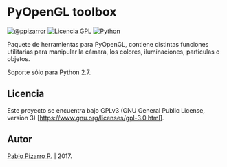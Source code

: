 # PyOpenGL toolbox
[![@ppizarror](http://ppizarror.com/resources/images/autor.svg)](http://ppizarror.com)
[![Licencia GPL](http://ppizarror.com/resources/images/licenciagpl3.svg)](https://www.gnu.org/licenses/)
[![Python](http://ppizarror.com/resources/images/python27.svg)](https://www.python.org/downloads/)

Paquete de herramientas para PyOpenGL, contiene distintas funciones utilitarias para manipular la cámara, los colores, iluminaciones, particulas o objetos.

Soporte sólo para Python 2.7.

## Licencia
Este proyecto se encuentra bajo GPLv3 (GNU General Public License, version 3) [https://www.gnu.org/licenses/gpl-3.0.html].

## Autor
<a href="http://ppizarror.com">Pablo Pizarro R.</a> | 2017.